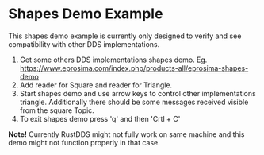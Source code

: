 # Shapes Demo Example

This shapes demo example is currently only designed to verify and see compatibility with other DDS implementations.

1. Get some others DDS implementations shapes demo. Eg. https://www.eprosima.com/index.php/products-all/eprosima-shapes-demo
2. Add reader for Square and reader for Triangle.
3. Start shapes demo and use arrow keys to control other implementations triangle. Additionally there should be some messages received visible from the square Topic.
4. To exit shapes demo press 'q' and then 'Crtl + C' 

**Note!** Currently RustDDS might not fully work on same machine and this demo might not function properly in that case. 